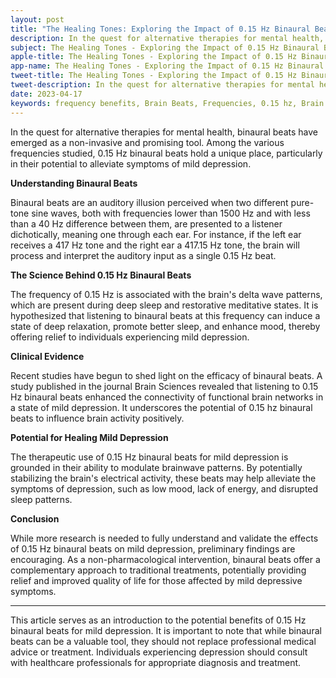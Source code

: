 ```yaml
---
layout: post
title: "The Healing Tones: Exploring the Impact of 0.15 Hz Binaural Beats on Mild Depression"
description: In the quest for alternative therapies for mental health, binaural beats have emerged as a non-invasive and promising tool. Among the various frequencies studied, 0.15 Hz binaural beats hold a unique place, particularly in their potential to alleviate symptoms of mild depression.
subject: The Healing Tones - Exploring the Impact of 0.15 Hz Binaural Beats on Mild Depression
apple-title: The Healing Tones - Exploring the Impact of 0.15 Hz Binaural Beats on Mild Depression
app-name: The Healing Tones - Exploring the Impact of 0.15 Hz Binaural Beats on Mild Depression
tweet-title: The Healing Tones - Exploring the Impact of 0.15 Hz Binaural Beats on Mild Depression
tweet-description: In the quest for alternative therapies for mental health, binaural beats have emerged as a non-invasive and promising tool. Among the various frequencies studied, 0.15 Hz binaural beats hold a unique place, particularly in their potential to alleviate symptoms of mild depression.
date: 2023-04-17
keywords: frequency benefits, Brain Beats, Frequencies, 0.15 hz, Brain wave entrainment, sound therapy, mild, depresssion, mild depression, healing
---
```



In the quest for alternative therapies for mental health, binaural beats have emerged as a non-invasive and promising tool. Among the various frequencies studied, 0.15 Hz binaural beats hold a unique place, particularly in their potential to alleviate symptoms of mild depression.

**Understanding Binaural Beats**

Binaural beats are an auditory illusion perceived when two different pure-tone sine waves, both with frequencies lower than 1500 Hz and with less than a 40 Hz difference between them, are presented to a listener dichotically, meaning one through each ear. For instance, if the left ear receives a 417 Hz tone and the right ear a 417.15 Hz tone, the brain will process and interpret the auditory input as a single 0.15 Hz beat.

**The Science Behind 0.15 Hz Binaural Beats**

The frequency of 0.15 Hz is associated with the brain's delta wave patterns, which are present during deep sleep and restorative meditative states. It is hypothesized that listening to binaural beats at this frequency can induce a state of deep relaxation, promote better sleep, and enhance mood, thereby offering relief to individuals experiencing mild depression.

**Clinical Evidence**

Recent studies have begun to shed light on the efficacy of binaural beats. A study published in the journal Brain Sciences revealed that listening to 0.15 Hz binaural beats enhanced the connectivity of functional brain networks in a state of mild depression. It underscores the potential of 0.15 hz binaural beats to influence brain activity positively.

**Potential for Healing Mild Depression**

The therapeutic use of 0.15 Hz binaural beats for mild depression is grounded in their ability to modulate brainwave patterns. By potentially stabilizing the brain's electrical activity, these beats may help alleviate the symptoms of depression, such as low mood, lack of energy, and disrupted sleep patterns.

**Conclusion**

While more research is needed to fully understand and validate the effects of 0.15 Hz binaural beats on mild depression, preliminary findings are encouraging. As a non-pharmacological intervention, binaural beats offer a complementary approach to traditional treatments, potentially providing relief and improved quality of life for those affected by mild depressive symptoms.

---

This article serves as an introduction to the potential benefits of 0.15 Hz binaural beats for mild depression. It is important to note that while binaural beats can be a valuable tool, they should not replace professional medical advice or treatment. Individuals experiencing depression should consult with healthcare professionals for appropriate diagnosis and treatment.

